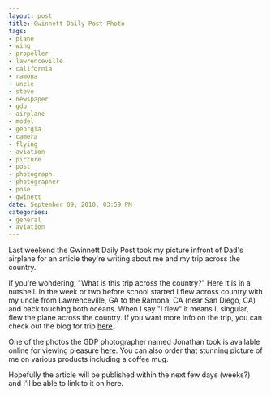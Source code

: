 ```yaml
--- 
layout: post
title: Gwinnett Daily Post Photo
tags: 
- plane
- wing
- propeller
- lawrenceville
- california
- ramona
- uncle
- steve
- newspaper
- gdp
- airplane
- model
- georgia
- camera
- flying
- aviation
- picture
- post
- photograph
- photographer
- pose
- gwinett
date: September 09, 2010, 03:59 PM
categories: 
- general
- aviation
---
```

Last weekend the Gwinnett Daily Post took my picture infront of Dad's airplane for an article they're writing about me and my trip across the country.

If you're wondering, "What is this trip across the country?" Here it is in a nutshell. In the week or two before school started I flew across country with my uncle from Lawrenceville, GA to the Ramona, CA (near San Diego, CA) and back touching both oceans. When I say "I flew" it means I, singular, flew the plane across the country. If you want more info on the trip, you can check out the blog for trip [here](http://airborne.revenir.org/).

One of the photos the GDP photographer named Jonathan took is available online for viewing pleasure [here](http://gwinnettdailypost.mycapture.com/mycapture/enlarge.asp?image=31296621&event=1068038&CategoryID=2534). You can also order that stunning picture of me on various products including a coffee mug.

Hopefully the article will be published within the next few days (weeks?) and I'll be able to link to it on here.
